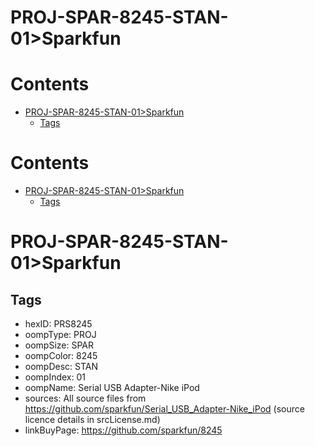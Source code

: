 
PROJ-SPAR-8245-STAN-01>Sparkfun
===============================

Contents
========

* [PROJ-SPAR-8245-STAN-01>Sparkfun](#proj-spar-8245-stan-01sparkfun)
	* [Tags](#tags)

Contents
========

* [PROJ-SPAR-8245-STAN-01>Sparkfun](#proj-spar-8245-stan-01sparkfun)
	* [Tags](#tags)

# PROJ-SPAR-8245-STAN-01>Sparkfun

## Tags

- hexID: PRS8245
- oompType: PROJ
- oompSize: SPAR
- oompColor: 8245
- oompDesc: STAN
- oompIndex: 01
- oompName: Serial USB Adapter-Nike iPod
- sources: All source files from https://github.com/sparkfun/Serial_USB_Adapter-Nike_iPod (source licence details in srcLicense.md)
- linkBuyPage: https://github.com/sparkfun/8245
